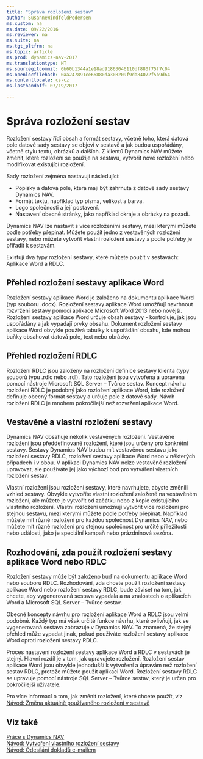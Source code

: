 ```yaml
---
title: "Správa rozložení sestav"
author: SusanneWindfeldPedersen
ms.custom: na
ms.date: 09/22/2016
ms.reviewer: na
ms.suite: na
ms.tgt_pltfrm: na
ms.topic: article
ms.prod: dynamics-nav-2017
ms.translationtype: HT
ms.sourcegitcommit: 6b60b1344a1e18ad91863046110df880f75f7c04
ms.openlocfilehash: 0aa247891ce66880da308209f9da84072f5b9d64
ms.contentlocale: cs-cz
ms.lasthandoff: 07/19/2017

---
```

    
# <a name="manage-report-layouts"></a>Správa rozložení sestav
Rozložení sestavy řídí obsah a formát sestavy, včetně toho, která datová pole datové sady sestavy se objeví v sestavě a jak budou uspořádány, včetně stylu textu, obrázků a dalších. Z klientů Dynamics NAV můžete změnit, které rozložení se použije na sestavu, vytvořit nové rozložení nebo modifikovat existující rozložení.  

Sady rozložení zejména nastavují následující:

- Popisky a datová pole, která mají být zahrnuta z datové sady sestavy Dynamics NAV.
- Formát textu, například typ písma, velikost a barva.
- Logo společnosti a její postavení.
- Nastavení obecné stránky, jako například okraje a obrázky na pozadí. 

Dynamics NAV lze nastavit s více rozloženími sestavy, mezi kterými můžete  podle potřeby přepínat. Můžete použít jedno z vestavěných rozložení sestavy, nebo můžete vytvořit vlastní rozložení sestavy a podle potřeby je přiřadit k sestavám.

Existují dva typy rozložení sestavy, které můžete použít v sestavách: Aplikace Word a RDLC.

## <a name="word-report-layout-overview"></a>Přehled rozložení sestavy aplikace Word
Rozložení sestavy aplikace Word je založeno na dokumentu aplikace Word (typ souboru .docx). Rozložení sestavy aplikace Word umožňují navrhnout rozvržení sestavy pomocí aplikace Microsoft Word 2013 nebo novější. Rozložení sestavy aplikace Word určuje obsah sestavy - kontroluje, jak jsou uspořádány a jak vypadají prvky obsahu. Dokument rozložení sestavy aplikace Word obvykle používá tabulky k uspořádání obsahu, kde mohou buňky obsahovat datová pole, text nebo obrázky.

## <a name="rdlc-layout-overview"></a>Přehled rozložení RDLC
Rozložení RDLC jsou založeny na rozložení definice sestavy klienta (typy souborů typu .rdlc nebo .rdl). Tato rozložení jsou vytvořena a upravena pomocí nástroje Microsoft SQL Server – Tvůrce sestav. Koncept návrhu rozložení RDLC je podobný jako rozložení aplikace Word, kde rozložení definuje obecný formát sestavy a určuje pole z datové sady. Návrh rozložení RDLC je mnohem pokročilejší než rozvržení aplikace Word.

## <a name="built-in-and-custom-report-layouts"></a>Vestavěné a vlastní rozložení sestavy
Dynamics NAV obsahuje několik vestavěných rozložení. Vestavěné rozložení jsou předdefinované rozložení, které jsou určeny pro konkrétní sestavy. Sestavy Dynamics NAV budou mít vestavěnou sestavu jako rozložení sestavy RDLC, rozložení sestavy aplikace Word nebo v některých případech i v obou. V aplikaci Dynamics NAV nelze vestavěné rozložení upravovat, ale používáte jej jako výchozí bod pro vytváření vlastních rozložení sestav. 

Vlastní rozložení jsou rozložení sestavy, které navrhujete, abyste změnili vzhled sestavy. Obvykle vytvoříte vlastní rozložení založené na vestavěném rozložení, ale můžete je vytvořit od začátku nebo z kopie existujícího vlastního rozložení. Vlastní rozložení umožňují vytvořit více rozložení pro stejnou sestavu, mezi kterými můžete podle potřeby přepínat. Například můžete mít různé rozložení pro každou společnost Dynamics NAV, nebo můžete mít různé rozložení pro stejnou společnost pro určité příležitosti nebo události, jako je speciální kampaň nebo prázdninová sezóna.

## <a name="deciding-whether-to-use-a-word-or-rdlc-report-layout"></a>Rozhodování, zda použít rozložení sestavy aplikace Word nebo RDLC 
Rozložení sestavy může být založeno buď na dokumentu aplikace Word nebo souboru RDLC. Rozhodování, zda chcete použít rozložení sestavy aplikace Word nebo rozložení sestavy RDLC, bude záviset na tom, jak chcete, aby vygenerovaná sestava vypadala a na znalostech o aplikacích Word a Microsoft SQL Server – Tvůrce sestav. 

Obecné koncepty návrhu pro rozložení aplikace Word a RDLC jsou velmi podobné. Každý typ má však určité funkce návrhu, které ovlivňují, jak se vygenerovaná sestava zobrazuje v Dynamics NAV. To znamená, že stejný přehled může vypadat jinak, pokud používáte rozložení sestavy aplikace Word oproti rozložení sestavy RDLC.

Proces nastavení rozložení sestavy aplikace Word a RDLC v sestavách je stejný. Hlavní rozdíl je v tom, jak upravujete rozložení. Rozložení sestav aplikace Word jsou obvykle jednodušší k vytvoření a úpravám  než rozložení sestav RDLC, protože můžete použít aplikaci Word. Rozložení sestavy RDLC se upravuje pomocí nástroje SQL Server – Tvůrce sestav, který je určen pro pokročilejší uživatele. 

Pro více informací o tom, jak změnit rozložení, které chcete použít, viz [Návod: Změna aktuálně používaného rozložení v sestavě](ui-how-change-layout-currently-used-report.md)

## <a name="see-also"></a>Viz také
[Práce s Dynamics NAV](ui-work-product.md)  
[Návod: Vytvoření vlastního rozložení sestavy](ui-how-create-custom-report-layout.md)  
[Návod: Odesílání dokladů e-mailem](ui-how-send-documents-email.md)

